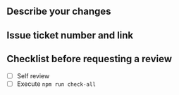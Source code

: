 ## Describe your changes

## Issue ticket number and link

## Checklist before requesting a review

- [ ] Self review
- [ ] Execute `npm run check-all`
